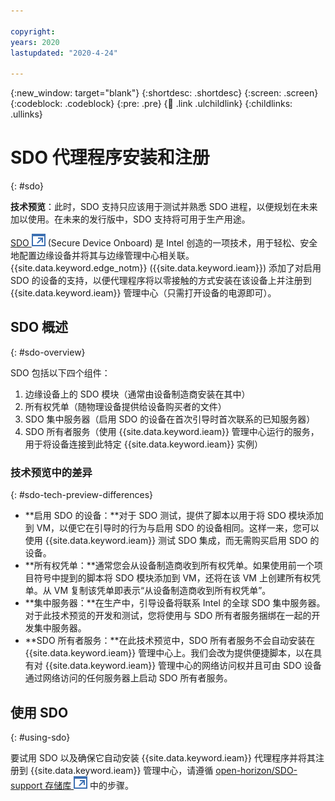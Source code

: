 ```yaml
---

copyright:
years: 2020
lastupdated: "2020-4-24"

---
```


{:new_window: target="blank"}
{:shortdesc: .shortdesc}
{:screen: .screen}
{:codeblock: .codeblock}
{:pre: .pre}
{:child: .link .ulchildlink}
{:childlinks: .ullinks}

# SDO 代理程序安装和注册
{: #sdo}

**技术预览**：此时，SDO 支持只应该用于测试并熟悉 SDO 进程，以便规划在未来加以使用。在未来的发行版中，SDO 支持将可用于生产用途。

[SDO ![在新选项卡中打开](../../images/icons/launch-glyph.svg "在新选项卡中打开")](https://software.intel.com/en-us/secure-device-onboard) (Secure Device Onboard) 是 Intel 创造的一项技术，用于轻松、安全地配置边缘设备并将其与边缘管理中心相关联。{{site.data.keyword.edge_notm}} ({{site.data.keyword.ieam}}) 添加了对启用 SDO 的设备的支持，以便代理程序将以零接触的方式安装在该设备上并注册到 {{site.data.keyword.ieam}} 管理中心（只需打开设备的电源即可）。

## SDO 概述
{: #sdo-overview}

SDO 包括以下四个组件：

1. 边缘设备上的 SDO 模块（通常由设备制造商安装在其中）
2. 所有权凭单（随物理设备提供给设备购买者的文件）
3. SDO 集中服务器（启用 SDO 的设备在首次引导时首次联系的已知服务器）
4. SDO 所有者服务（使用 {{site.data.keyword.ieam}} 管理中心运行的服务，用于将设备连接到此特定 {{site.data.keyword.ieam}} 实例）

### 技术预览中的差异
{: #sdo-tech-preview-differences}

- **启用 SDO 的设备：**对于 SDO 测试，提供了脚本以用于将 SDO 模块添加到 VM，以便它在引导时的行为与启用 SDO 的设备相同。这样一来，您可以使用 {{site.data.keyword.ieam}} 测试 SDO 集成，而无需购买启用 SDO 的设备。
- **所有权凭单：**通常您会从设备制造商收到所有权凭单。如果使用前一个项目符号中提到的脚本将 SDO 模块添加到 VM，还将在该 VM 上创建所有权凭单。从 VM 复制该凭单即表示“从设备制造商收到所有权凭单”。
- **集中服务器：**在生产中，引导设备将联系 Intel 的全球 SDO 集中服务器。对于此技术预览的开发和测试，您将使用与 SDO 所有者服务捆绑在一起的开发集中服务器。
- **SDO 所有者服务：**在此技术预览中，SDO 所有者服务不会自动安装在 {{site.data.keyword.ieam}} 管理中心上。我们会改为提供便捷脚本，以在具有对 {{site.data.keyword.ieam}} 管理中心的网络访问权并且可由 SDO 设备通过网络访问的任何服务器上启动 SDO 所有者服务。

## 使用 SDO
{: #using-sdo}

要试用 SDO 以及确保它自动安装 {{site.data.keyword.ieam}} 代理程序并将其注册到 {{site.data.keyword.ieam}} 管理中心，请遵循 [open-horizon/SDO-support 存储库 ![在新选项卡中打开](../../images/icons/launch-glyph.svg "在新选项卡中打开")](https://github.com/open-horizon/SDO-support/blob/master/README.md) 中的步骤。
